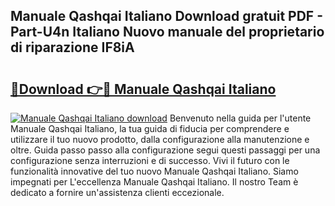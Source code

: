 ## Manuale Qashqai Italiano Download gratuit PDF - Part-U4n Italiano Nuovo manuale del proprietario di riparazione IF8iA

# <h2><a href="http://dfgcgju.blite.top/?on=Manuale+Qashqai+Italiano">🔗Download 👉🔴 Manuale Qashqai Italiano</a></h2>

[![Manuale Qashqai Italiano download](https://i.imgur.com/lujVjoI.png)](http://dfgcgju.blite.top/?on=Manuale+Qashqai+Italiano)
Benvenuto nella guida per l'utente Manuale Qashqai Italiano, la tua guida di fiducia per comprendere e utilizzare il tuo nuovo prodotto, dalla configurazione alla manutenzione e oltre. Guida passo passo alla configurazione segui questi passaggi per una configurazione senza interruzioni e di successo. Vivi il futuro con le funzionalità innovative del tuo nuovo Manuale Qashqai Italiano. Siamo impegnati per L'eccellenza Manuale Qashqai Italiano. Il nostro Team è dedicato a fornire un'assistenza clienti eccezionale.
